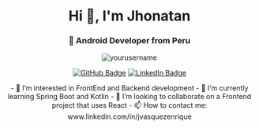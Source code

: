 <h1 align="center">Hi 👋, I'm Jhonatan</h1>
<h3 align="center"> 📱 Android Developer from Peru</h3>
    
<p align="center">
  <img src="https://komarev.com/ghpvc/?username=yourusername&label=Profile%20views&color=0e75b6&style=flat" alt="yourusername" />
</p>
    
<p align="center">
  <a href="https://github.com/jvasquezd"><img src="https://img.shields.io/github/followers/jvasquezd?label=Follow&style=social" alt="GitHub Badge"></a>
  <a href="https://linkedin.com/in/jvasquezenrique"><img src="https://img.shields.io/badge/LinkedIn-blue?style=flat&logo=linkedin" alt="LinkedIn Badge"></a>
</p>
<p align="center">
- 👀 I’m interested in FrontEnd and Backend development
- 🌱 I’m currently learning Spring Boot and Kotlin
- 💞️ I’m looking to collaborate on a Frontend project that uses React
- 📫 How to contact me: www.linkedin.com/in/jvasquezenrique
</p>
<!---
jvasquezd/jvasquezd is a ✨ special ✨ repository because its `README.md` (this file) appears on your GitHub profile.
You can click the Preview link to take a look at your changes.
--->
